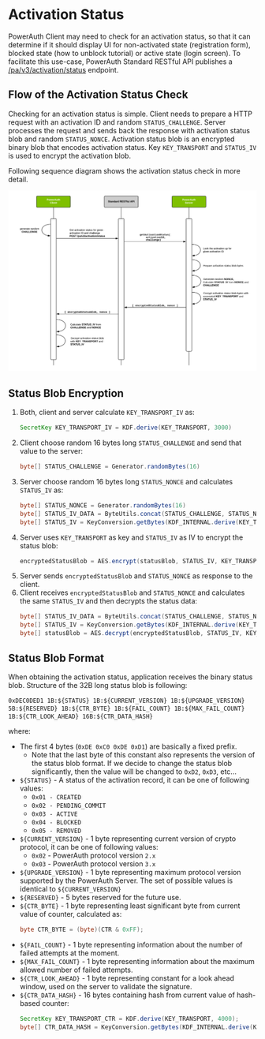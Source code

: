 # Activation Status

PowerAuth Client may need to check for an activation status, so that it can determine if it should display UI for non-activated state (registration form), blocked state (how to unblock tutorial) or active state (login screen). To facilitate this use-case, PowerAuth Standard RESTful API publishes a [/pa/v3/activation/status](./Standard-RESTful-API.md#activation-status) endpoint.

## Flow of the Activation Status Check

Checking for an activation status is simple. Client needs to prepare a HTTP request with an activation ID and random `STATUS_CHALLENGE`. Server processes the request and sends back the response with activation status blob and random `STATUS_NONCE`. Activation status blob is an encrypted binary blob that encodes activation status. Key `KEY_TRANSPORT` and `STATUS_IV` is used to encrypt the activation blob.

Following sequence diagram shows the activation status check in more detail.

![Check Activation Status](./resources/images/sequence_activation_status.png)

## Status Blob Encryption

1. Both, client and server calculate `KEY_TRANSPORT_IV` as:
    ```java
    SecretKey KEY_TRANSPORT_IV = KDF.derive(KEY_TRANSPORT, 3000)
    ```
1. Client choose random 16 bytes long `STATUS_CHALLENGE` and send that value to the server:
   ```java
   byte[] STATUS_CHALLENGE = Generator.randomBytes(16)
   ```
1. Server choose random 16 bytes long `STATUS_NONCE` and calculates `STATUS_IV` as:
   ```java
   byte[] STATUS_NONCE = Generator.randomBytes(16)
   byte[] STATUS_IV_DATA = ByteUtils.concat(STATUS_CHALLENGE, STATUS_NONCE)
   byte[] STATUS_IV = KeyConversion.getBytes(KDF_INTERNAL.derive(KEY_TRANSPORT_IV, STATUS_IV_DATA))
   ```
1. Server uses `KEY_TRANSPORT` as key and `STATUS_IV` as IV to encrypt the status blob:
   ```java
   encryptedStatusBlob = AES.encrypt(statusBlob, STATUS_IV, KEY_TRANSPORT, "AES/CBC/NoPadding")
   ```
1. Server sends `encryptedStatusBlob` and `STATUS_NONCE` as response to the client.   
1. Client receives `encryptedStatusBlob` and `STATUS_NONCE` and calculates the same `STATUS_IV` and then decrypts the status data:
   ```java
   byte[] STATUS_IV_DATA = ByteUtils.concat(STATUS_CHALLENGE, STATUS_NONCE)
   byte[] STATUS_IV = KeyConversion.getBytes(KDF_INTERNAL.derive(KEY_TRANSPORT_IV, STATUS_IV_DATA))
   byte[] statusBlob = AES.decrypt(encryptedStatusBlob, STATUS_IV, KEY_TRANSPORT, "AES/CBC/NoPadding")
   ```
   
## Status Blob Format

When obtaining the activation status, application receives the binary status blob. Structure of the 32B long status blob is following:

```
0xDEC0DED1 1B:${STATUS} 1B:${CURRENT_VERSION} 1B:${UPGRADE_VERSION} 5B:${RESERVED} 1B:${CTR_BYTE} 1B:${FAIL_COUNT} 1B:${MAX_FAIL_COUNT} 1B:${CTR_LOOK_AHEAD} 16B:${CTR_DATA_HASH}
```

where:

- The first 4 bytes (`0xDE 0xC0 0xDE 0xD1`) are basically a fixed prefix.
    - Note that the last byte of this constant also represents the version of the status blob format. If we decide to change the status blob significantly, then the value will be changed to `0xD2`, `0xD3`, etc... 
- `${STATUS}` - A status of the activation record, it can be one of following values:
    - `0x01 - CREATED`
    - `0x02 - PENDING_COMMIT`
    - `0x03 - ACTIVE`
    - `0x04 - BLOCKED`
    - `0x05 - REMOVED`
- `${CURRENT_VERSION}` - 1 byte representing current version of crypto protocol, it can be one of following values:
    - `0x02` - PowerAuth protocol version `2.x`
    - `0x03` - PowerAuth protocol version `3.x`
- `${UPGRADE_VERSION}` - 1 byte representing maximum protocol version supported by the PowerAuth Server. The set of possible values is identical to `${CURRENT_VERSION}`
- `${RESERVED}` - 5 bytes reserved for the future use.
- `${CTR_BYTE}` - 1 byte representing least significant byte from current value of counter, calculated as:
    ```java
    byte CTR_BYTE = (byte)(CTR & 0xFF);
    ```
- `${FAIL_COUNT}` - 1 byte representing information about the number of failed attempts at the moment.
- `${MAX_FAIL_COUNT}` - 1 byte representing information about the maximum allowed number of failed attempts.
- `${CTR_LOOK_AHEAD}` - 1 byte representing constant for a look ahead window, used on the server to validate the signature.
- `${CTR_DATA_HASH}` - 16 bytes containing hash from current value of hash-based counter:
    ```java
    SecretKey KEY_TRANSPORT_CTR = KDF.derive(KEY_TRANSPORT, 4000);
    byte[] CTR_DATA_HASH = KeyConversion.getBytes(KDF_INTERNAL.derive(KEY_TRANSPORT_CTR, CTR_DATA));
    ```

